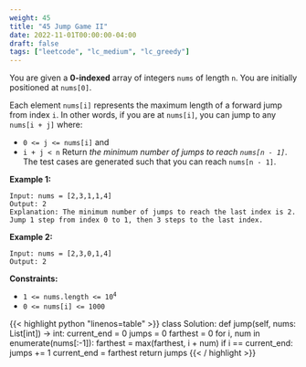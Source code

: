 ```yaml
---
weight: 45
title: "45 Jump Game II"
date: 2022-11-01T00:00:00-04:00
draft: false
tags: ["leetcode", "lc_medium", "lc_greedy"]
---
```


You are given a **0-indexed** array of integers `nums` of length `n`. You are initially positioned at `nums[0]`.

Each element `nums[i]` represents the maximum length of a forward jump from index `i`. In other words, if you are at `nums[i]`, you can jump to any `nums[i + j]` where:
- `0 <= j <= nums[i]` and
- `i + j < n`
Return _the minimum number of jumps to reach `nums[n - 1]`_. The test cases are generated such that you can reach `nums[n - 1]`.

**Example 1:**
```
Input: nums = [2,3,1,1,4]
Output: 2
Explanation: The minimum number of jumps to reach the last index is 2.
Jump 1 step from index 0 to 1, then 3 steps to the last index.
```
**Example 2:**
```
Input: nums = [2,3,0,1,4]
Output: 2
```

**Constraints:**
- <code>1 <= nums.length <= 10<sup>4</sup></code>
- `0 <= nums[i] <= 1000`

<div class="tabs"></div>
<div class="tab-content">
<div id="python" class="lang">
{{< highlight python "linenos=table" >}}
class Solution:
    def jump(self, nums: List[int]) -> int:
        current_end = 0
        jumps = 0
        farthest = 0
        for i, num in enumerate(nums[:-1]):
            farthest = max(farthest, i + num)
            if i == current_end:
                jumps += 1
                current_end = farthest
        return jumps
{{< / highlight >}}
</div>
</div>
